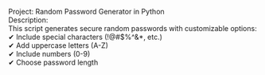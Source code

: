 Project: Random Password Generator in Python  
Description:  
This script generates secure random passwords with customizable options:  
✔ Include special characters (!@#$%^&*, etc.)  
✔ Add uppercase letters (A-Z)  
✔ Include numbers (0-9)  
✔ Choose password length  

